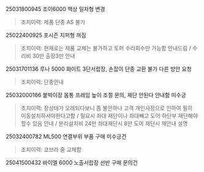 25031800945 조이6000 책상 일자형 변경
>조치이력: 제품 단종 AS 불가

25022400925 포시즌 지퍼형 꺼짐
> 조치이력: 현재로는 제품 교체는 불가하고 토퍼 수리회수만 가능함 안내드림 / 수리비 30만 출장3만 안내

25031701136 루나 5000 화이트 3단서랍장, 손잡이 단종 교환 불가 다른 방안 요청
> 조치이력: 단종안내 

25032000166 붙박이장 몸통 프레임 높이 조절 문의, 재단 안된다 안내함 미수긍
>조치이력:  장상태가 오래되다보니 좀 불안하나 고객 개인사정으로 인하여 필히 이동설치하셔야한다고함 / 필요시 좌대 재단이나 좌대빼고 도어 하단부 재단해야할수 있음 안내 / 분리설치비 24만 좌대재단시 8만 도어 재단시 재안내 설명

25032400782 ML500 연결부위 부품 구매 미수긍건
>조치이력: 코브라 줄 교체함


25041500432 바이엘 6000 노출서랍장 선반 구매 문의건
